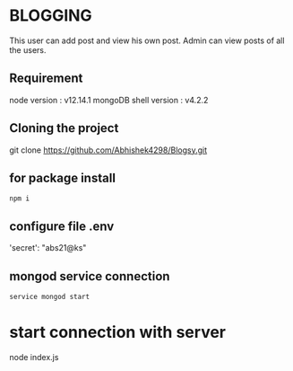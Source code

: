 

# BLOGGING

This user can add post and view his own post.
Admin can view posts of all the users.


## Requirement

node version : v12.14.1 
mongoDB shell version : v4.2.2

## Cloning the project
git clone https://github.com/Abhishek4298/Blogsy.git


## for package install
```node
npm i 
```

## configure file .env
 'secret': "abs21@ks"
 

## mongod service connection
```node
service mongod start
```
# start connection with server
node index.js


